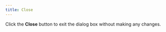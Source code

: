 ```yaml
---
title: Close
---
```



Click the **Close** button  to exit the dialog box without making any changes.
